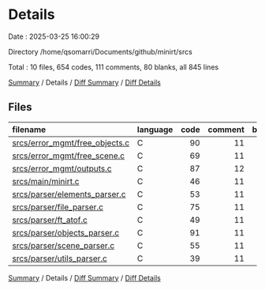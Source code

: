 # Details

Date : 2025-03-25 16:00:29

Directory /home/qsomarri/Documents/github/minirt/srcs

Total : 10 files,  654 codes, 111 comments, 80 blanks, all 845 lines

[Summary](results.md) / Details / [Diff Summary](diff.md) / [Diff Details](diff-details.md)

## Files
| filename | language | code | comment | blank | total |
| :--- | :--- | ---: | ---: | ---: | ---: |
| [srcs/error\_mgmt/free\_objects.c](/srcs/error_mgmt/free_objects.c) | C | 90 | 11 | 7 | 108 |
| [srcs/error\_mgmt/free\_scene.c](/srcs/error_mgmt/free_scene.c) | C | 69 | 11 | 7 | 87 |
| [srcs/error\_mgmt/outputs.c](/srcs/error_mgmt/outputs.c) | C | 87 | 12 | 8 | 107 |
| [srcs/main/minirt.c](/srcs/main/minirt.c) | C | 46 | 11 | 7 | 64 |
| [srcs/parser/elements\_parser.c](/srcs/parser/elements_parser.c) | C | 53 | 11 | 8 | 72 |
| [srcs/parser/file\_parser.c](/srcs/parser/file_parser.c) | C | 75 | 11 | 8 | 94 |
| [srcs/parser/ft\_atof.c](/srcs/parser/ft_atof.c) | C | 49 | 11 | 8 | 68 |
| [srcs/parser/objects\_parser.c](/srcs/parser/objects_parser.c) | C | 91 | 11 | 11 | 113 |
| [srcs/parser/scene\_parser.c](/srcs/parser/scene_parser.c) | C | 55 | 11 | 8 | 74 |
| [srcs/parser/utils\_parser.c](/srcs/parser/utils_parser.c) | C | 39 | 11 | 8 | 58 |

[Summary](results.md) / Details / [Diff Summary](diff.md) / [Diff Details](diff-details.md)